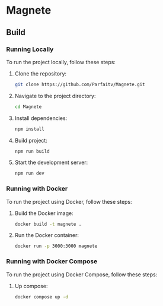 # Magnete
## Build

### Running Locally
To run the project locally, follow these steps:
1. Clone the repository:
    ```sh
    git clone https://github.com/Parfaitv/Magnete.git
    ```
2. Navigate to the project directory:
    ```sh
    cd Magnete
    ```
3. Install dependencies:
    ```sh
    npm install
    ```
4. Build project:
    ```sh
    npm run build
    ```
5. Start the development server:
    ```sh
    npm run dev
    ```

### Running with Docker
To run the project using Docker, follow these steps:
1. Build the Docker image:
    ```sh
    docker build -t magnete .
    ```
2. Run the Docker container:
    ```sh
    docker run -p 3000:3000 magnete
    ```

### Running with Docker Compose
To run the project using Docker Compose, follow these steps:
1. Up compose:
    ```sh
    docker compose up -d
    ```